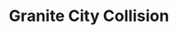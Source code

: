 ---
title: "Granite City Collision"
url: /mount-airy/granite-city-collision/
shop: Autowerkstatt
---